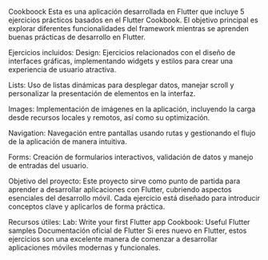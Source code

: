 Cookboock
Esta es una aplicación desarrollada en Flutter que incluye 5 ejercicios prácticos basados en el Flutter Cookbook. El objetivo principal es explorar diferentes funcionalidades del framework mientras se aprenden buenas prácticas de desarrollo en Flutter.

Ejercicios incluidos:
Design:
Ejercicios relacionados con el diseño de interfaces gráficas, implementando widgets y estilos para crear una experiencia de usuario atractiva.

Lists:
Uso de listas dinámicas para desplegar datos, manejar scroll y personalizar la presentación de elementos en la interfaz.

Images:
Implementación de imágenes en la aplicación, incluyendo la carga desde recursos locales y remotos, así como su optimización.

Navigation:
Navegación entre pantallas usando rutas y gestionando el flujo de la aplicación de manera intuitiva.

Forms:
Creación de formularios interactivos, validación de datos y manejo de entradas del usuario.

Objetivo del proyecto:
Este proyecto sirve como punto de partida para aprender a desarrollar aplicaciones con Flutter, cubriendo aspectos esenciales del desarrollo móvil. Cada ejercicio está diseñado para introducir conceptos clave y aplicarlos de forma práctica.

Recursos útiles:
Lab: Write your first Flutter app
Cookbook: Useful Flutter samples
Documentación oficial de Flutter
Si eres nuevo en Flutter, estos ejercicios son una excelente manera de comenzar a desarrollar aplicaciones móviles modernas y funcionales.